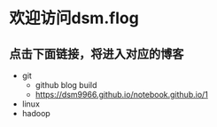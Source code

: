 # 欢迎访问dsm.flog
## 点击下面链接，将进入对应的博客
- git
	- github blog build
	- https://dsm9966.github.io/notebook.github.io/1
- linux
- hadoop
